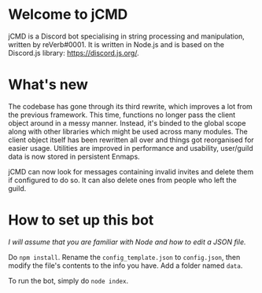 # Welcome to jCMD
jCMD is a Discord bot specialising in string processing and manipulation, written by reVerb#0001.
It is written in Node.js and is based on the Discord.js library: https://discord.js.org/.

# What's new
The codebase has gone through its third rewrite, which improves a lot from the previous framework. This time, functions no longer pass the client object around in a messy manner. Instead, it's binded to the global scope along with other libraries which might be used across many modules. The client object itself has been rewritten all over and things got reorganised for easier usage. Utilities are improved in performance and usability, user/guild data is now stored in persistent Enmaps.

jCMD can now look for messages containing invalid invites and delete them if configured to do so. It can also delete ones from people who left the guild.

# How to set up this bot
*I will assume that you are familiar with Node and how to edit a JSON file.*

Do `npm install`. Rename the `config_template.json` to `config.json`, then modify the file's contents to the info you have. Add a folder named `data`.

To run the bot, simply do `node index`.